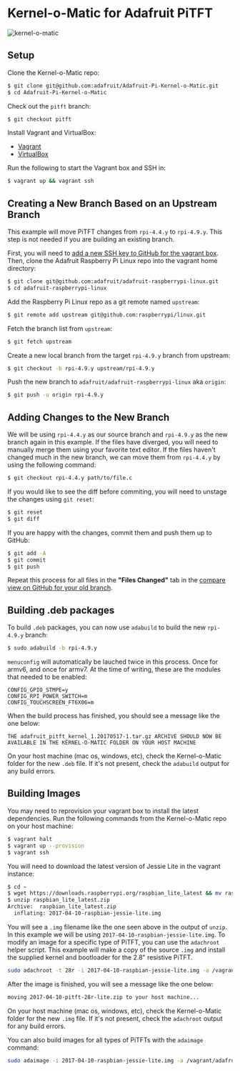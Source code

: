 # Kernel-o-Matic for Adafruit PiTFT

![kernel-o-matic](/docs/pngn_kernelomatic_with_logos.gif?raw=true)

## Setup

Clone the Kernel-o-Matic repo:

```sh
$ git clone git@github.com:adafruit/Adafruit-Pi-Kernel-o-Matic.git
$ cd Adafruit-Pi-Kernel-o-Matic
```

Check out the `pitft` branch:

```sh
$ git checkout pitft
```

Install Vagrant and VirtualBox:
* [Vagrant][vagrant]
* [VirtualBox][vb]

Run the following to start the Vagrant box and SSH in:

```sh
$ vagrant up && vagrant ssh
```
## Creating a New Branch Based on an Upstream Branch

This example will move PiTFT changes from `rpi-4.4.y` to `rpi-4.9.y`. This step is not needed if you are building an existing branch.

First, you will need to [add a new SSH key to GitHub for the vagrant box][keys]. Then, clone the Adafruit Raspberry Pi Linux repo into the vagrant home directory:

```sh
$ git clone git@github.com:adafruit/adafruit-raspberrypi-linux.git
$ cd adafruit-raspberrypi-linux
```

Add the Raspberry Pi Linux repo as a git remote named `upstream`:

```sh
$ git remote add upstream git@github.com:raspberrypi/linux.git
```

Fetch the branch list from `upstream`:

```sh
$ git fetch upstream
```

Create a new local branch from the target `rpi-4.9.y` branch from upstream:

```sh
$ git checkout -b rpi-4.9.y upstream/rpi-4.9.y
```

Push the new branch to `adafruit/adafruit-raspberrypi-linux` aka `origin`:

```sh
$ git push -u origin rpi-4.9.y
```

## Adding Changes to the New Branch

We will be using `rpi-4.4.y` as our source branch and `rpi-4.9.y` as the new branch again in this example. If the files have diverged, you will need to manually merge them using your favorite text editor. If the files haven't changed much in the new branch, we can move them from `rpi-4.4.y` by using the following command:

```sh
$ git checkout rpi-4.4.y path/to/file.c
```

If you would like to see the diff before commiting, you will need to unstage the changes using `git reset`:

```sh
$ git reset
$ git diff
```

If you are happy with the changes, commit them and push them up to GitHub:

```sh
$ git add -A
$ git commit
$ git push
```

Repeat this process for all files in the **"Files Changed"** tab in the [compare view on GitHub for your old branch][compare].

## Building .deb packages

To build `.deb` packages, you can now use `adabuild` to build the new `rpi-4.9.y` branch:

```sh
$ sudo adabuild -b rpi-4.9.y
```

`menuconfig` will automatically be lauched twice in this process. Once for armv6, and once for armv7. At the time of writing, these are the modules that needed to be enabled:

```
CONFIG_GPIO_STMPE=y
CONFIG_RPI_POWER_SWITCH=m
CONFIG_TOUCHSCREEN_FT6X06=m
```

When the build process has finished, you should see a message like the one below:

```
THE adafruit_pitft_kernel_1.20170517-1.tar.gz ARCHIVE SHOULD NOW BE
AVAILABLE IN THE KERNEL-O-MATIC FOLDER ON YOUR HOST MACHINE
```

On your host machine (mac os, windows, etc), check the Kernel-o-Matic folder for the new `.deb` file. If it's not present, check the `adabuild` output for any build errors.

## Building Images

You may need to reprovision your vagrant box to install the latest dependencies. Run the following commands from the Kernel-o-Matic repo on your host machine:

```sh
$ vagrant halt
$ vagrant up --provision
$ vagrant ssh
```

You will need to download the latest version of Jessie Lite in the vagrant instance:

```sh
$ cd ~
$ wget https://downloads.raspberrypi.org/raspbian_lite_latest && mv raspbian_lite_latest raspbian_lite_latest.zip
$ unzip raspbian_lite_latest.zip
Archive:  raspbian_lite_latest.zip
  inflating: 2017-04-10-raspbian-jessie-lite.img
```

You will see a `.img` filename like the one seen above in the output of `unzip`. In this example we will be using `2017-04-10-raspbian-jessie-lite.img`. To modify
an image for a specific type of PiTFT, you can use the `adachroot` helper script. This example will make a copy of the source `.img` and install the supplied kernel
and bootloader for the 2.8" resistive PiTFT.

```sh
sudo adachroot -t 28r -i 2017-04-10-raspbian-jessie-lite.img -a /vagrant/adafruit_pitft_kernel_1.20170517-1.tar.gz
```

After the image is finished, you will see a message like the one below:

```sh
moving 2017-04-10-pitft-28r-lite.zip to your host machine...
```

On your host machine (mac os, windows, etc), check the Kernel-o-Matic folder for the new `.img` file. If it's not present, check the `adachroot` output for any build errors.

You can also build images for all types of PiTFTs with the `adaimage` command:

```sh
sudo adaimage -i 2017-04-10-raspbian-jessie-lite.img -a /vagrant/adafruit_pitft_kernel_1.20170517-1.tar.gz
```

[vagrant]: https://www.vagrantup.com/
[vb]: https://www.virtualbox.org/wiki/Downloads
[keys]: https://help.github.com/articles/adding-a-new-ssh-key-to-your-github-account/#platform-linux
[ada-linux]: https://github.com/adafruit/adafruit-raspberrypi-linux
[compare]: https://github.com/raspberrypi/linux/compare/rpi-4.4.y...adafruit:rpi-4.4.y
